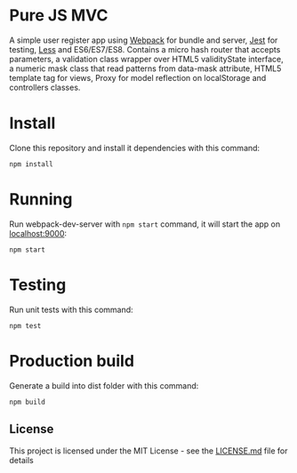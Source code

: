 Pure JS MVC
====================
A simple user register app using [Webpack](https://webpack.js.org/) for bundle and server, [Jest](https://jestjs.io/) for testing, [Less](http://lesscss.org/) and ES6/ES7/ES8. Contains a micro hash router that accepts parameters, a validation class wrapper over HTML5 validityState interface, a numeric mask class that read patterns from data-mask attribute, HTML5 template tag for views, Proxy for model reflection on localStorage and controllers classes.


# Install
Clone this repository and install it dependencies with this command:
```
npm install
```

# Running
Run webpack-dev-server with `npm start` command, it will start the app on [localhost:9000](http://localhost:9000):
```
npm start
```

# Testing
Run unit tests with this command:
```
npm test
```

# Production build
Generate a build into dist folder with this command:
```
npm build
```

## License

This project is licensed under the MIT License - see the [LICENSE.md](LICENSE.md) file for details
